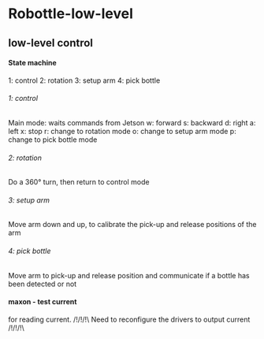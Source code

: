 # Robottle-low-level

## low-level control

#### State machine
1: control
2: rotation
3: setup arm
4: pick bottle


###### 1: control
Main mode: waits commands from Jetson
w: forward
s: backward
d: right
a: left
x: stop
r: change to rotation mode
o: change to setup arm mode
p: change to pick bottle mode

###### 2: rotation
Do a 360° turn, then return to control mode

###### 3: setup arm
Move arm down and up, to calibrate the pick-up and release positions of the arm

###### 4: pick bottle
Move arm to pick-up and release position and communicate if a bottle has been detected or not



#### maxon - test current
for reading current. /!\/!\/!\ Need to reconfigure the drivers to output current /!\/!\/!\
